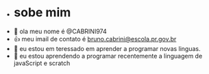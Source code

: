 - # sobe mim
- 👋 ola meu nome é @CABRINI974
- :+1: meu imail de contato é bruno.cabrini@escola.pr.gov.br
- 👀 eu estou em teressado em aprender a programar novas linguas.
- 🌱 eu estou aprendendo a programar recentemente a linguagem de javaScript e scratch

